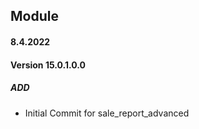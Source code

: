## Module <advanced sales report>

#### 8.4.2022

#### Version 15.0.1.0.0

##### ADD

- Initial Commit for sale_report_advanced
